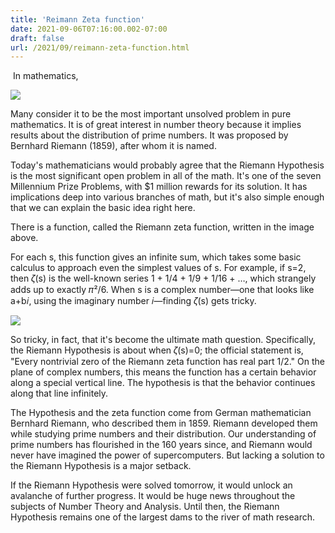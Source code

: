 ```yaml
---
title: 'Reimann Zeta function'
date: 2021-09-06T07:16:00.002-07:00
draft: false
url: /2021/09/reimann-zeta-function.html
---
```


 In mathematics,

[![](https://1.bp.blogspot.com/-FAdHo7dSKOo/YTYjKrmgNnI/AAAAAAAADNY/dmul29_WFwMYh_ZP9InP3q_wl5l9-QMZwCLcBGAsYHQ/s0/download%2B%25282%2529.png)](https://1.bp.blogspot.com/-FAdHo7dSKOo/YTYjKrmgNnI/AAAAAAAADNY/dmul29_WFwMYh_ZP9InP3q_wl5l9-QMZwCLcBGAsYHQ/s300/download%2B%25282%2529.png)

  

  

Many consider it to be the most important unsolved problem in pure mathematics. It is of great interest in number theory because it implies results about the distribution of prime numbers. It was proposed by Bernhard Riemann (1859), after whom it is named.

  

Today's mathematicians would probably agree that the Riemann Hypothesis is the most significant open problem in all of the math. It's one of the seven Millennium Prize Problems, with $1 million rewards for its solution. It has implications deep into various branches of math, but it's also simple enough that we can explain the basic idea right here.

  

There is a function, called the Riemann zeta function, written in the image above.

  

For each s, this function gives an infinite sum, which takes some basic calculus to approach even the simplest values of s. For example, if s=2, then 𝜁(s) is the well-known series 1 + 1/4 + 1/9 + 1/16 + …, which strangely adds up to exactly 𝜋²/6. When s is a complex number—one that looks like a+b𝑖, using the imaginary number 𝑖—finding 𝜁(s) gets tricky.

[![](https://1.bp.blogspot.com/-hGpELIIjl2g/YTYjXj12ygI/AAAAAAAADNc/vubxVW8NtMg8Dxe7qq5l7c6YOgZXmYXLgCLcBGAsYHQ/s320/riemann-zeta-function-1569526951.png)](https://1.bp.blogspot.com/-hGpELIIjl2g/YTYjXj12ygI/AAAAAAAADNc/vubxVW8NtMg8Dxe7qq5l7c6YOgZXmYXLgCLcBGAsYHQ/s601/riemann-zeta-function-1569526951.png)

  

  

  

So tricky, in fact, that it's become the ultimate math question. Specifically, the Riemann Hypothesis is about when 𝜁(s)=0; the official statement is, "Every nontrivial zero of the Riemann zeta function has real part 1/2." On the plane of complex numbers, this means the function has a certain behavior along a special vertical line. The hypothesis is that the behavior continues along that line infinitely.

  

The Hypothesis and the zeta function come from German mathematician Bernhard Riemann, who described them in 1859. Riemann developed them while studying prime numbers and their distribution. Our understanding of prime numbers has flourished in the 160 years since, and Riemann would never have imagined the power of supercomputers. But lacking a solution to the Riemann Hypothesis is a major setback.

  

If the Riemann Hypothesis were solved tomorrow, it would unlock an avalanche of further progress. It would be huge news throughout the subjects of Number Theory and Analysis. Until then, the Riemann Hypothesis remains one of the largest dams to the river of math research.